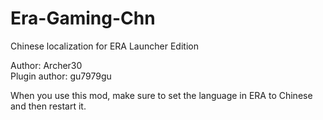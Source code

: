 # Era-Gaming-Chn
Chinese localization for ERA Launcher Edition

Author: Archer30  
Plugin author: gu7979gu

When you use this mod, make sure to set the language in ERA to Chinese and then restart it.

